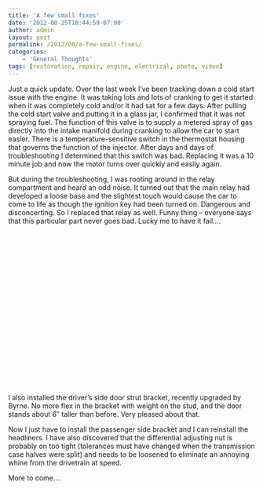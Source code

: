 ```yaml
---
title: 'A few small fixes'
date: '2012-08-25T18:44:59-07:00'
author: admin
layout: post
permalink: /2012/08/a-few-small-fixes/
categories:
    - 'General Thoughts'
tags: [restoration, repair, engine, electrical, photo, video]
---
```


Just a quick update. Over the last week I’ve been tracking down a cold start issue with the engine. It was taking lots and lots of cranking to get it started when it was completely cold and/or it had sat for a few days. After pulling the cold start valve and putting it in a glass jar, I confirmed that it was not spraying fuel. The function of this valve is to supply a metered spray of gas directly into the intake manifold during cranking to allow the car to start easier. There is a temperature-sensitive switch in the thermostat housing that governs the function of the injector. After days and days of troubleshooting I determined that this switch was bad. Replacing it was a 10 minute job and now the motor turns over quickly and easily again.

But during the troubleshooting, I was rooting around in the relay compartment and heard an odd noise. It turned out that the main relay had developed a loose base and the slightest touch would cause the car to come to life as though the ignition key had been turned on. Dangerous and disconcerting. So I replaced that relay as well. Funny thing – everyone says that this particular part never goes bad. Lucky me to have it fail….

<object classid="clsid:d27cdb6e-ae6d-11cf-96b8-444553540000" codebase="https://download.macromedia.com/pub/shockwave/cabs/flash/swflash.cab#version=6,0,40,0" height="315" width="420"><param name="allowFullScreen" value="true"></param><param name="allowscriptaccess" value="always"></param><param name="src" value="https://www.youtube.com/v/3dKJh9sutWs?version=3&hl=en_US"></param><param name="allowfullscreen" value="true"></param><embed allowfullscreen="true" allowscriptaccess="always" height="315" src="https://www.youtube.com/v/3dKJh9sutWs?version=3&hl=en_US" type="application/x-shockwave-flash" width="420"></embed></object>

I also installed the driver’s side door strut bracket, recently upgraded by Byrne. No more flex in the bracket with weight on the stud, and the door stands about 6″ taller than before. Very pleased about that.

Now I just have to install the passenger side bracket and I can reinstall the headliners. I have also discovered that the differential adjusting nut is probably on too tight (tolerances must have changed when the transmission case halves were split) and needs to be loosened to eliminate an annoying whine from the drivetrain at speed.

More to come….